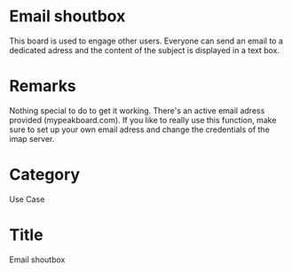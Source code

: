 # Email shoutbox
This board is used to engage other users. Everyone can send an email to a dedicated adress and the content of the subject is displayed in a text box.

# Remarks
Nothing special to do to get it working. There's an active email adress provided (mypeakboard.com). If you like to really use this function, make sure to set up your own email adress and change the credentials of the imap server.

# Category
Use Case

# Title 
Email shoutbox